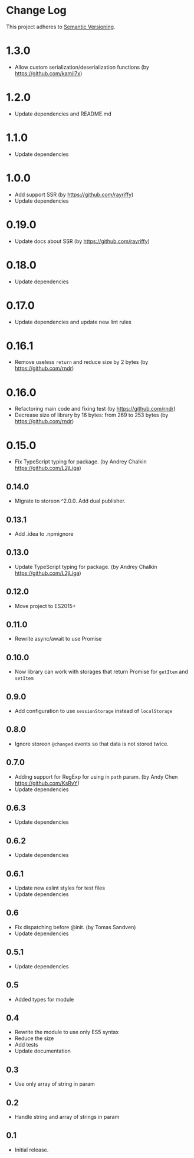 # Change Log
This project adheres to [Semantic Versioning](http://semver.org/).

# 1.3.0

* Allow custom serialization/deserialization functions (by https://github.com/kamil7x)

# 1.2.0

* Update dependencies and README.md

# 1.1.0

* Update dependencies

# 1.0.0

* Add support SSR (by https://github.com/rayriffy)
* Update dependencies

# 0.19.0

* Update docs about SSR (by https://github.com/rayriffy)

# 0.18.0

* Update dependencies

# 0.17.0

* Update dependencies and update new lint rules

# 0.16.1

* Remove useless `return` and reduce size by 2 bytes (by https://github.com/rndr)

# 0.16.0

* Refactoring main code and fixing test (by https://github.com/rndr)
* Decrease size of library by 16 bytes: from 269 to 253 bytes (by https://github.com/rndr)

# 0.15.0

* Fix TypeScript typing for package. (by Andrey Chalkin https://github.com/L2jLiga)

## 0.14.0

* Migrate to storeon ^2.0.0. Add dual publisher.

## 0.13.1

* Add .idea to .npmignore

## 0.13.0

* Update TypeScript typing for package. (by Andrey Chalkin https://github.com/L2jLiga)

## 0.12.0

* Move project to ES2015+

## 0.11.0

* Rewrite async/await to use Promise

## 0.10.0

* Now library can work with storages that return Promise for `getItem` and `setItem`

## 0.9.0

* Add configuration to use `sessionStorage` instead of `localStorage`

## 0.8.0

* Ignore storeon `@changed` events so that data is not stored twice.

## 0.7.0

* Adding support for RegExp for using in `path` param. (by Andy Chen https://github.com/KsRyY)
* Update dependencies

## 0.6.3

* Update dependencies

## 0.6.2

* Update dependencies

## 0.6.1

* Update new eslint styles for test files
* Update dependencies

## 0.6

* Fix dispatching before @init. (by Tomas Sandven)
* Update dependencies

## 0.5.1

* Update dependencies

## 0.5

* Added types for module

## 0.4

* Rewrite the module to use only ES5 syntax
* Reduce the size
* Add tests
* Update documentation

## 0.3

* Use only array of string in param

## 0.2

* Handle string and array of strings in param

## 0.1
* Initial release.
